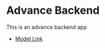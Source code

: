 # Advance Backend

This is an advance backend app 
- [Model Link](https://app.eraser.io/workspace/YtPqZ1VogxGy1jzIDkzj)